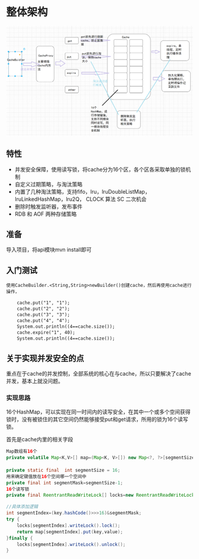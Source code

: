 

# 整体架构

![](./img/架构图.png)

## 特性

-  并发安全保障，使用读写锁，将cache分为16个区，各个区各采取单独的锁机制
- 自定义过期策略，与淘汰策略
-  内置了几种淘汰策略，支持fifo，lru，lruDoubleListMap，lruLinkedHashMap，lru2Q， CLOCK 算法  SC 二次机会
- 删除时触发监听器，发布事件
- RDB 和 AOF 两种存储策略

## 准备

导入项目，将api模块mvn install即可

## 入门测试

```
使用CacheBuilder.<String,String>newBuilder()创建cache，然后再使用cache进行操作，
```

```
    cache.put("1", "1");
    cache.put("2", "2");
    cache.put("3", "3");
    cache.put("4", "4");
    System.out.println((4==cache.size());
    cache.expire("1", 40);
    System.out.println((4==cache.size());
```



## 关于实现并发安全的点

重点在于cache的并发控制，全部系统的核心在与cache，所以只要解决了cache并发，基本上就没问题。

### 实现思路

16个HashMap，可以实现在同一时间内的读写安全，在其中一个或多个空间获得锁时，没有被锁住的其它空间仍然能够接受put和get请求，所用的锁为16个读写锁。

首先是cache内里的相关字段

```Java
Map数组有16个
private volatile Map<K,V>[] map=(Map<K, V>[]) new Map<?, ?>[segmentSize];

private static final  int segmentSize = 16;
用来确定键值放在16个空间哪一个空间中
private final int segmentMask=segmentSize-1;
16个读写锁
private final ReentrantReadWriteLock[] locks=new ReentrantReadWriteLock[segmentSize];
```

```Java
//具体添加逻辑
int segmentIndex=(key.hashCode()>>>16)&segmentMask;
try {
    locks[segmentIndex].writeLock().lock();
    return map[segmentIndex].put(key,value);
}finally {
    locks[segmentIndex].writeLock().unlock();
}
```

